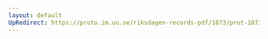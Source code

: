 ```yaml
---
layout: default
UpRedirect: https://pruto.im.uu.se/riksdagen-records-pdf/1873/prot-1873--ak--429/prot-1873--ak--429_007.pdf
---
```

